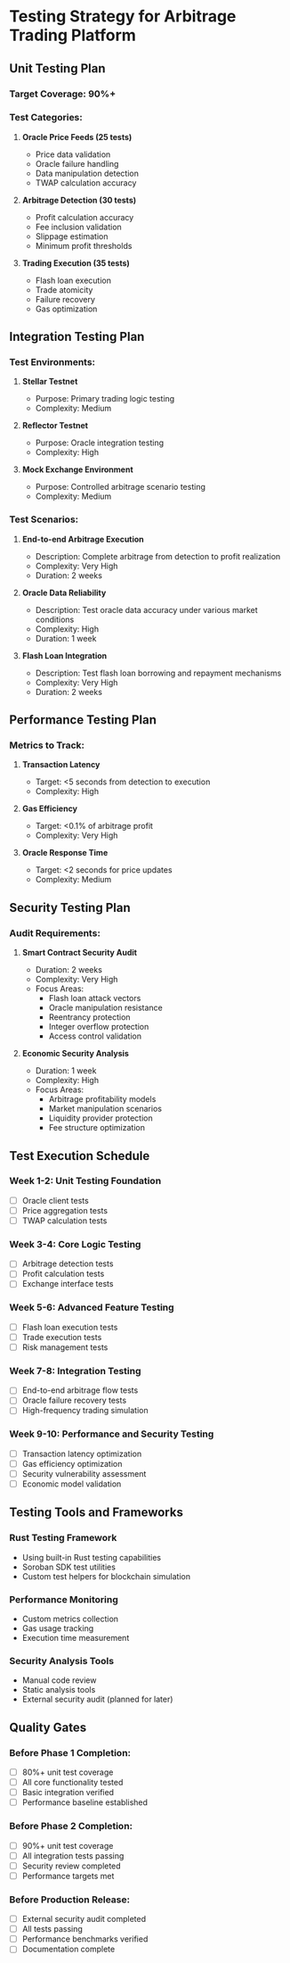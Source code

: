 # Testing Strategy for Arbitrage Trading Platform

## Unit Testing Plan

### Target Coverage: 90%+

### Test Categories:

1. **Oracle Price Feeds (25 tests)**
   - Price data validation
   - Oracle failure handling
   - Data manipulation detection
   - TWAP calculation accuracy

2. **Arbitrage Detection (30 tests)**
   - Profit calculation accuracy
   - Fee inclusion validation
   - Slippage estimation
   - Minimum profit thresholds

3. **Trading Execution (35 tests)**
   - Flash loan execution
   - Trade atomicity
   - Failure recovery
   - Gas optimization

## Integration Testing Plan

### Test Environments:

1. **Stellar Testnet**
   - Purpose: Primary trading logic testing
   - Complexity: Medium

2. **Reflector Testnet**
   - Purpose: Oracle integration testing
   - Complexity: High

3. **Mock Exchange Environment**
   - Purpose: Controlled arbitrage scenario testing
   - Complexity: Medium

### Test Scenarios:

1. **End-to-end Arbitrage Execution**
   - Description: Complete arbitrage from detection to profit realization
   - Complexity: Very High
   - Duration: 2 weeks

2. **Oracle Data Reliability**
   - Description: Test oracle data accuracy under various market conditions
   - Complexity: High
   - Duration: 1 week

3. **Flash Loan Integration**
   - Description: Test flash loan borrowing and repayment mechanisms
   - Complexity: Very High
   - Duration: 2 weeks

## Performance Testing Plan

### Metrics to Track:

1. **Transaction Latency**
   - Target: <5 seconds from detection to execution
   - Complexity: High

2. **Gas Efficiency**
   - Target: <0.1% of arbitrage profit
   - Complexity: Very High

3. **Oracle Response Time**
   - Target: <2 seconds for price updates
   - Complexity: Medium

## Security Testing Plan

### Audit Requirements:

1. **Smart Contract Security Audit**
   - Duration: 2 weeks
   - Complexity: Very High
   - Focus Areas:
     - Flash loan attack vectors
     - Oracle manipulation resistance
     - Reentrancy protection
     - Integer overflow protection
     - Access control validation

2. **Economic Security Analysis**
   - Duration: 1 week
   - Complexity: High
   - Focus Areas:
     - Arbitrage profitability models
     - Market manipulation scenarios
     - Liquidity provider protection
     - Fee structure optimization

## Test Execution Schedule

### Week 1-2: Unit Testing Foundation
- [ ] Oracle client tests
- [ ] Price aggregation tests
- [ ] TWAP calculation tests

### Week 3-4: Core Logic Testing
- [ ] Arbitrage detection tests
- [ ] Profit calculation tests
- [ ] Exchange interface tests

### Week 5-6: Advanced Feature Testing
- [ ] Flash loan execution tests
- [ ] Trade execution tests
- [ ] Risk management tests

### Week 7-8: Integration Testing
- [ ] End-to-end arbitrage flow tests
- [ ] Oracle failure recovery tests
- [ ] High-frequency trading simulation

### Week 9-10: Performance and Security Testing
- [ ] Transaction latency optimization
- [ ] Gas efficiency optimization
- [ ] Security vulnerability assessment
- [ ] Economic model validation

## Testing Tools and Frameworks

### Rust Testing Framework
- Using built-in Rust testing capabilities
- Soroban SDK test utilities
- Custom test helpers for blockchain simulation

### Performance Monitoring
- Custom metrics collection
- Gas usage tracking
- Execution time measurement

### Security Analysis Tools
- Manual code review
- Static analysis tools
- External security audit (planned for later)

## Quality Gates

### Before Phase 1 Completion:
- [ ] 80%+ unit test coverage
- [ ] All core functionality tested
- [ ] Basic integration verified
- [ ] Performance baseline established

### Before Phase 2 Completion:
- [ ] 90%+ unit test coverage
- [ ] All integration tests passing
- [ ] Security review completed
- [ ] Performance targets met

### Before Production Release:
- [ ] External security audit completed
- [ ] All tests passing
- [ ] Performance benchmarks verified
- [ ] Documentation complete
